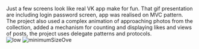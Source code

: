 Just a few screens look like real VK app make for fun. That gif presentation are including login password screen, app was realised on MVC pattern.<br>
The project also used a complex animation of approaching photos from the collection, added a mechanism for counting and displaying likes and views of posts, the project uses delegate patterns and protocols.<br>
![low](https://github.com/iosDevelopForYou/Ovechkin_VKpage_APP/assets/118765521/6321ac86-0b7d-4c0f-9336-43027e0b5793)
![minimumSizeOve](https://user-images.githubusercontent.com/118765521/231983547-f83a3bf1-0ae3-4909-a980-66cfb5b25a45.gif)
